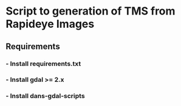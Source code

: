 # Script to generation of TMS from Rapideye Images

## Requirements
### - Install requirements.txt
### - Install gdal >= 2.x
### - Install dans-gdal-scripts
